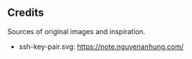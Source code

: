 ## Credits

Sources of original images and inspiration.

* ssh-key-pair.svg: <https://note.nguyenanhung.com/>
